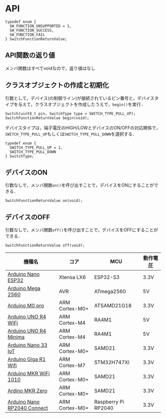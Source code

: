 # API

```
typedef enum {
  SW_FUNCTION_UNSUPPORTED = 1,
  SW_FUNCTION_SUCCESS,
  SW_FUNCTION_FAIL
} SwitchFunctionReturnValue;
```

## API関数の返り値
メンバ関数はすべてvoidなので，返り値はなし

## クラスオブジェクトの作成と初期化
引数として，デバイス(の制御ライン)が接続されているピン番号と，デバイスタイプを与えて，クラスオブジェクトを作成したうえで，``begin()``を実行．

```
Switch(uint8_t pin, SwitchType type = SWITCH_TYPE_PULL_UP);
SwitchFunctionReturnValue begin(void);
```
デバイスタイプは，端子電圧のHIGH/LOWとデバイスのON/OFFの対応関係で，``SWITCH_TYPE_PULL_UP``もしくは``SWITCH_TYPE_PULL_DOWN``を選択する．
```
typedef enum {
  SWITCH_TYPE_PULL_UP = 1,
  SWITCH_TYPE_PULL_DOWN
} SwitchType;
```

## デバイスのON
引数なしで，メンバ関数``on()``を呼び出すことで，デバイスをONにすることができる．
```
SwitchFunctionReturnValue on(void);
```


## デバイスのOFF
引数なしで，メンバ関数``off()``を呼び出すことで，デバイスをOFFにすることができる．
```
SwitchFunctionReturnValue off(void);
```



<!-- LED 

|種類|名称|コントローラ|動作電圧(V)|
|---|---|---|---|
|モノクロLED|[Grove LED 赤 Arduino用][GroveRedLED]|なし|5|
||[Grove - Circular LED][GroveCircularLED]|MY9221|5|
||[Grove - LED Bar][GroveLEDBar]|MY9221|3.3/5|
|カラーLED|[RGBフルカラーLED 5mm OSTA5131A カソードコモン][OSTA5131A]|なし|5?|
||[チェーン接続可能 Grove RGB LED][GroveChainableRGB_Led]|P9813|5|
||[Grove RGB LED スティック][Grove_RGB_LEDスティック]|WS2813(NeoPixel)|3.3/5|
-->

<!-- Grove LED 赤 Arduino用 -->
[GroveRedLED]: https://wiki.seeedstudio.com/ja/Grove-Red_LED/
<!-- Grove RGB LED スティック -->
[Grove_RGB_LEDスティック]: https://wiki.seeedstudio.com/ja/Grove-RGB_LED_Stick-10-WS2813_Mini/
<!-- チェーン接続可能 Grove RGB LED -->
[GroveChainableRGB_Led]: https://wiki.seeedstudio.com/Grove-Chainable_RGB_LED/
<!-- Grove - LED Bar -->
[GroveLEDBar]: https://wiki.seeedstudio.com/Grove-LED_Bar/
<!-- Grove - Circular LED -->
[GroveCircularLED]: https://wiki.seeedstudio.com/Grove-Circular_LED/
<!-- マイコン内蔵RGBLED 5mm PL9823-F5 -->
[PL9823F5]: https://akizukidenshi.com/catalog/g/g108411/
<!-- RGBフルカラーLED 5mm OSTA5131A カソードコモン -->
[OSTA5131A]: https://akizukidenshi.com/catalog/g/g102476/




<!-- Arduino 本体 -->

|機種名|コア|MCU|動作電圧|
|---|---|---|---|
|[Arduino Nano ESP32][NanoESP32]|Xtensa LX6|ESP32-S3|3.3V|
|[Arduino Mega 2560][Mega2560]|AVR|ATmega2560|5V|
|[Arduino M0 pro][M0Pro]|ARM Cortex-M0+|ATSAMD21G18|3.3V|
|[Arduino UNO R4 WiFi][UnoR4WiFi]|ARM Cortex-M4|RA4M1|5V|
|[Arduino UNO R4 Minima][UnoR4Minima]|ARM Cortex-M4|RA4M1|5V|
|[Arduino Nano 33 IoT][Nano33IoT]|ARM Cortex-M0+|SAMD21|3.3V|
|[Arduino Giga R1 Wifi][GigaR1WiFi]|ARM Cortex-M7|STM32H747XI|3.3V|
|[Arduino MKR WiFi 1010][MKRWiFi1010]|ARM Cortex-M0+|SAMD21|3.3V|
|[Ardino MKR Zero][MKRZero]|ARM Cortex-M0+|SAMD21|3.3V|
|[Arduino Nano RP2040 Connect][NanoRP2040Connect]|ARM Cortex-M0+|Raspberry Pi RP2040|3.3V|

<!-- Arduino Nano ESP32 -->
[NanoESP32]:https://docs.arduino.cc/hardware/nano-esp32/
<!--Arduino Mega 2560-->
[Mega2560]:https://docs.arduino.cc/hardware/mega-2560/
<!--Arduino M0 pro-->
[M0Pro]:https://docs.arduino.cc/retired/boards/arduino-m0-pro/
<!--Arduino UNO R4 WiFi-->
[UnoR4WiFi]:https://docs.arduino.cc/hardware/uno-r4-wifi/
<!--Arduino UNO R4 Minima-->
[UnoR4Minima]:https://docs.arduino.cc/hardware/uno-r4-minima/
<!--Arduino Nano 33 IoT-->
[Nano33IoT]:https://docs.arduino.cc/hardware/nano-33-iot/
<!--Arduino Giga R1 Wifi-->
[GigaR1WiFi]:https://docs.arduino.cc/hardware/giga-r1-wifi/
<!--Arduino MKR WiFi 1010-->
[MKRWiFi1010]:https://docs.arduino.cc/hardware/mkr-wifi-1010/
<!--Ardino MKR Zero-->
[MKRZero]:https://docs.arduino.cc/hardware/mkr-zero/
<!--Arduino Nano RP2040 Connect-->
[NanoRP2040Connect]:https://docs.arduino.cc/hardware/nano-rp2040-connect/




<!--- コメント
[Adafruit Unified Sensor Driver][AdafruitUSD]
[Groveシールド][shield]
[Arduino M0 Pro][M0Pro]
[Arduino Due][Due]
[Arduino Uno R3][Uno]
[Arduino Mega2560 R3][Mega]
[Arduino Leonardo Ethernet][LeonardoEth]
[Arduino Pro mini 328 - 3.3V/8MHz][ProMini]
[ESpr one][ESPrOne]
[ESPr one 32][ESPrOne32]
[Grove][Grove]
[Seed Studio][SeedStudio]
[Arduino][Arduino]
[Sparkfun][Sparkfun]
[スイッチサイエンス][SwitchScience]
--->
